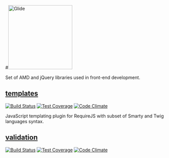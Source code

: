#<img src="https://raw.github.com/eskypl/glide/master/assets/glide-logo.png" alt="Glide" width="200">

Set of AMD and jQuery libraries used in front-end development.

## [templates](https://github.com/eskypl/glide-templates)

[![Build Status](https://img.shields.io/travis/eskypl/glide-templates.svg?style=flat-square)](https://travis-ci.org/eskypl/glide-templates)
[![Test Coverage](https://img.shields.io/codeclimate/coverage/github/eskypl/glide-templates.svg?style=flat-square)](https://codeclimate.com/github/eskypl/glide-templates)
[![Code Climate](https://img.shields.io/codeclimate/github/eskypl/glide-templates.svg?style=flat-square)](https://codeclimate.com/github/eskypl/glide-templates)

JavaScript templating plugin for RequireJS with subset of Smarty and Twig languages syntax.

## [validation](https://github.com/eskypl/glide-validation)

[![Build Status](https://img.shields.io/travis/eskypl/glide-validation.svg?style=flat-square)](https://travis-ci.org/eskypl/glide-validation)
[![Test Coverage](https://img.shields.io/codeclimate/coverage/github/eskypl/glide-validation.svg?style=flat-square)](https://codeclimate.com/github/eskypl/glide-validation)
[![Code Climate](https://img.shields.io/codeclimate/github/eskypl/glide-validation.svg?style=flat-square)](https://codeclimate.com/github/eskypl/glide-validation)
